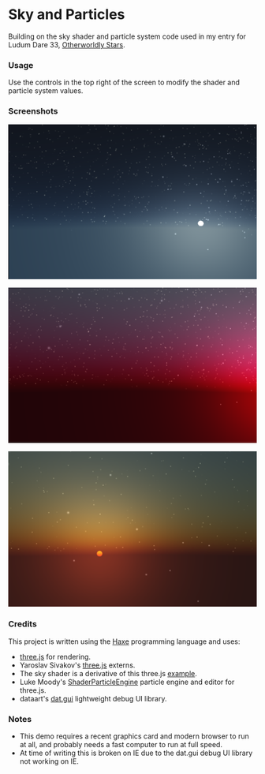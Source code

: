 # Sky and Particles

Building on the sky shader and particle system code used in my entry for Ludum Dare 33, [Otherworldly Stars](http://samcodes.itch.io/otherworldly-stars).

### Usage

Use the controls in the top right of the screen to modify the shader and particle system values.

### Screenshots

![Screenshot1](https://github.com/Tw1ddle/Sky-Particles-Shader/blob/master/dev/screenshots/screenshot_1.png?raw=true "Screenshot 1")

![Screenshot2](https://github.com/Tw1ddle/Sky-Particles-Shader/blob/master/dev/screenshots/screenshot_2.png?raw=true "Screenshot 2")

![Screenshot3](https://github.com/Tw1ddle/Sky-Particles-Shader/blob/master/dev/screenshots/screenshot_3.png?raw=true "Screenshot 3")

### Credits

This project is written using the [Haxe](http://haxe.org/) programming language and uses:

* [three.js](https://github.com/mrdoob/three.js) for rendering.
* Yaroslav Sivakov's [three.js](http://lib.haxe.org/u/yar3333/) externs.
* The sky shader is a derivative of this three.js [example](http://threejs.org/examples/js/SkyShader.js).
* Luke Moody's [ShaderParticleEngine](https://github.com/squarefeet/ShaderParticleEngine) particle engine and editor for three.js.
* dataart's [dat.gui](https://github.com/dataarts/dat.gui) lightweight debug UI library.

### Notes
* This demo requires a recent graphics card and modern browser to run at all, and probably needs a fast computer to run at full speed. 
* At time of writing this is broken on IE due to the dat.gui debug UI library not working on IE.